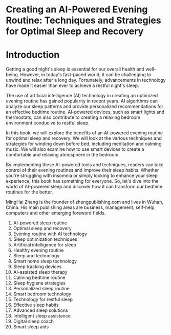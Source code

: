 # Creating an AI-Powered Evening Routine: Techniques and Strategies for Optimal Sleep and Recovery

# Introduction

Getting a good night's sleep is essential for our overall health and well-being. However, in today's fast-paced world, it can be challenging to unwind and relax after a long day. Fortunately, advancements in technology have made it easier than ever to achieve a restful night's sleep.

The use of artificial intelligence (AI) technology in creating an optimized evening routine has gained popularity in recent years. AI algorithms can analyze our sleep patterns and provide personalized recommendations for an effective bedtime routine. AI-powered devices, such as smart lights and thermostats, can also contribute to creating a relaxing bedroom environment conducive to restful sleep.

In this book, we will explore the benefits of an AI-powered evening routine for optimal sleep and recovery. We will look at the various techniques and strategies for winding down before bed, including meditation and calming music. We will also examine how to use smart devices to create a comfortable and relaxing atmosphere in the bedroom.

By implementing these AI-powered tools and techniques, readers can take control of their evening routines and improve their sleep habits. Whether you're struggling with insomnia or simply looking to enhance your sleep experience, this book has something for everyone. So, let's dive into the world of AI-powered sleep and discover how it can transform our bedtime routines for the better.

MingHai Zheng is the founder of zhengpublishing.com and lives in Wuhan, China. His main publishing areas are business, management, self-help, computers and other emerging foreword fields.



1. AI-powered sleep routine
2. Optimal sleep and recovery
3. Evening routine with AI technology
4. Sleep optimization techniques
5. Artificial intelligence for sleep
6. Healthy evening routine
7. Sleep and technology
8. Smart home sleep technology
9. Sleep tracking devices
10. AI-assisted sleep therapy
11. Calming bedtime routine
12. Sleep hygiene strategies
13. Personalized sleep routine
14. Smart bedroom technology
15. Technology for restful sleep
16. Effective sleep habits
17. Advanced sleep solutions
18. Intelligent sleep assistance
19. Digital sleep coach
20. Smart sleep aids

